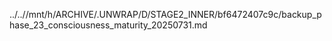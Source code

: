 ../..//mnt/h/ARCHIVE/.UNWRAP/D/STAGE2_INNER/bf6472407c9c/backup_phase_23_consciousness_maturity_20250731.md